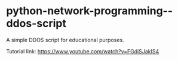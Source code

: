 # python-network-programming--ddos-script
A simple DDOS script for educational purposes.

Tutorial link: https://www.youtube.com/watch?v=FGdiSJakIS4

